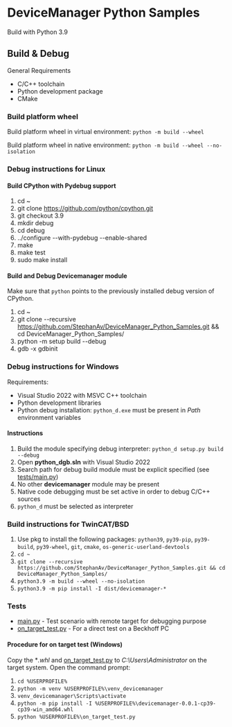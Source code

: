 # DeviceManager Python Samples

Build with Python 3.9

## Build & Debug

General Requirements

- C/C++ toolchain
- Python development package
- CMake

### Build platform wheel

Build platform wheel in virtual environment:
`python -m build --wheel`

Build platform wheel in native environment:
`python -m build --wheel --no-isolation`


### Debug instructions for Linux

#### Build CPython with Pydebug support

1. cd ~ 
2. git clone https://github.com/python/cpython.git
3. git checkout 3.9
4. mkdir debug
5. cd debug
6. ../configure --with-pydebug --enable-shared
7. make
8. make test
9. sudo make install

#### Build and Debug Devicemanager module

Make sure that `python` points to the previously installed
debug version of CPython.

1. cd ~ 
2. git clone --recursive https://github.com/StephanAv/DeviceManager_Python_Samples.git && cd DeviceManager_Python_Samples/
3. python -m setup build --debug
4. gdb -x gdbinit

### Debug instructions for Windows

Requirements:
- Visual Studio 2022 with MSVC C++ toolchain
- Python development libraries 
- Python debug installation: `python_d.exe` must be present in *Path* environment variables

#### Instructions

1. Build the module specifying debug interpreter: `python_d setup.py build --debug`
2. Open **python_dgb.sln** with Visual Studio 2022
3. Search path for debug build module must be explicit specified (see [tests/main.py](/tests/main.py))
4. No other **devicemanager** module may be present
5. Native code debugging must be set active in order to debug C/C++ sources
6. `python_d` must be selected as interpreter

### Build instructions for TwinCAT/BSD

1. Use pkg to install the following packages: `python39`, `py39-pip`, `py39-build`, `py39-wheel`, `git`, `cmake`, `os-generic-userland-devtools`
2. `cd ~`
3. `git clone --recursive https://github.com/StephanAv/DeviceManager_Python_Samples.git && cd DeviceManager_Python_Samples/`
4. `python3.9 -m build --wheel --no-isolation`
5. `python3.9 -m pip install -I dist/devicemanager-*`

### Tests

- [main.py](/tests/main.py) - Test scenario with remote target for debugging purpose
- [on_target_test.py](/tests/on_target_test.py) - For a direct test on a Beckhoff PC

#### Procedure for on target test (Windows)
 
Copy the **.whl* and [on_target_test.py](/tests/on_target_test.py) to *C:\Users\Administrator* on the target system.
Open the command prompt:

1. `cd %USERPROFILE%`
2. `python -m venv %USERPROFILE%\venv_devicemanager`
3. `venv_devicemanager\Scripts\activate`
4. `python -m pip install -I %USERPROFILE%\devicemanager-0.0.1-cp39-cp39-win_amd64.whl`
5. `python %USERPROFILE%\on_target_test.py`
